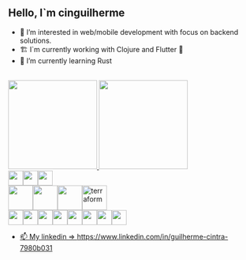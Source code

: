 ## Hello, I`m cinguilherme

- 👀 I’m interested in web/mobile development with focus on backend solutions.
- 🏗 I`m currently working with Clojure and Flutter 📱
- 🌱 I’m currently learning Rust


<div><br>
    <a href="https://github.com/cinguilherme">
    <img height="180em" src="https://github-readme-stats.vercel.app/api?username=cinguilherme&show_icons=true&theme=dracula&count_private=true">
    <img height="180em" src="https://github-readme-stats.vercel.app/api/top-langs/?username=cinguilherme&layout=compact&count_private=true&theme=dracula&langs_count=12&hide=python,html,css">
</div>



<div style="display: flex"><br>
<img height="30em" src="https://img.shields.io/badge/Visual%20Studio%20Code-0078d7.svg?style=for-the-badge&logo=visual-studio-code&logoColor=white">

<img height="30em" src="https://img.shields.io/badge/IntelliJIDEA-000000.svg?style=for-the-badge&logo=intellij-idea&logoColor=white">

<img height="30em" src="https://img.shields.io/badge/VIM-%2311AB00.svg?style=for-the-badge&logo=vim&logoColor=white">
</div>



<div style="display: flex"><br>
<img height="50em" src="https://user-images.githubusercontent.com/613329/152424937-65006423-5aee-46fc-96fc-d4586662f672.svg">
<img height="50em" src="https://user-images.githubusercontent.com/613329/152424996-90e4ec73-086d-4327-bc4c-9b91e1adab88.svg">
<img height="50em" src="https://user-images.githubusercontent.com/613329/152425087-ac2eb7c4-f34c-4c5c-b7a0-e742cc4f8bf1.svg">
<img height="50em" alt="terraform" src="https://user-images.githubusercontent.com/613329/152425133-2efe8db4-a254-4525-b3c7-254ed4719450.png">
</div>



<div style="display: flex"><br>
<img height="30em" src="https://img.shields.io/badge/elixir-%234B275F.svg?style=for-the-badge&logo=elixir&logoColor=white">
<img height="30em" src="https://img.shields.io/badge/java-%23ED8B00.svg?style=for-the-badge&logo=java&logoColor=white">
<img height="30em" src="https://img.shields.io/badge/dart-%230175C2.svg?style=for-the-badge&logo=dart&logoColor=white">
<img height="30em" src="https://img.shields.io/badge/python-3670A0?style=for-the-badge&logo=python&logoColor=ffdd54">
<img height="30em" src="https://img.shields.io/badge/rust-%23000000.svg?style=for-the-badge&logo=rust&logoColor=white">    
<img height="30em" src="https://img.shields.io/badge/scala-%23DC322F.svg?style=for-the-badge&logo=scala&logoColor=white">    
<img height="30em" src="https://img.shields.io/badge/swift-F54A2A?style=for-the-badge&logo=swift&logoColor=white">
<img height="30em" src="https://img.shields.io/badge/typescript-%23007ACC.svg?style=for-the-badge&logo=typescript&logoColor=white">
</div>


- 📫 My linkedin => https://www.linkedin.com/in/guilherme-cintra-7980b031
